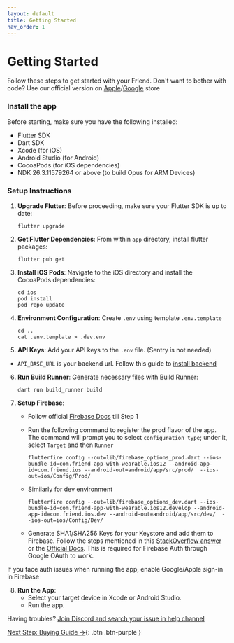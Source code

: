 ```yaml
---
layout: default
title: Getting Started
nav_order: 1
---
```


# Getting Started

Follow these steps to get started with your Friend. Don't want to bother with code? Use our official version on [Apple](https://apps.apple.com/us/app/friend-ai-wearable/id6502156163)/[Google](https://play.google.com/store/apps/details?id=com.friend.ios&hl=en_US) store

### Install the app

Before starting, make sure you have the following installed:

- Flutter SDK
- Dart SDK
- Xcode (for iOS)
- Android Studio (for Android)
- CocoaPods (for iOS dependencies)
- NDK 26.3.11579264 or above (to build Opus for ARM Devices)

### Setup Instructions

1. **Upgrade Flutter**:
   Before proceeding, make sure your Flutter SDK is up to date:
    ```
    flutter upgrade
    ```

2. **Get Flutter Dependencies**:
   From within `app` directory, install flutter packages:
    ```
    flutter pub get
    ```

3. **Install iOS Pods**:
   Navigate to the iOS directory and install the CocoaPods dependencies:
    ```
    cd ios
    pod install
    pod repo update
    ```

4. **Environment Configuration**:
   Create `.env` using template `.env.template`
    ```
    cd ..
    cat .env.template > .dev.env
    ```

5. **API Keys**:
   Add your API keys to the `.env` file. (Sentry is not needed)
- `API_BASE_URL` is your backend url. Follow this guide to [install backend](https://github.com/BasedHardware/Omi/tree/main/backend) 

6. **Run Build Runner**:
   Generate necessary files with Build Runner:
    ```
    dart run build_runner build
    ```

7. **Setup Firebase**:
   - Follow official [Firebase Docs](https://firebase.google.com/docs/flutter/setup) till Step 1
   - Run the following command to register the prod flavor of the app. The command will prompt you to select `configuration type`; under it, select `Target` and then `Runner`

      ```
      flutterfire config --out=lib/firebase_options_prod.dart --ios-bundle-id=com.friend-app-with-wearable.ios12 --android-app-id=com.friend.ios --android-out=android/app/src/prod/  --ios-out=ios/Config/Prod/
      ```
   - Similarly for dev environment

      ```
      flutterfire config --out=lib/firebase_options_dev.dart --ios-bundle-id=com.friend-app-with-wearable.ios12.develop --android-app-id=com.friend.ios.dev --android-out=android/app/src/dev/  --ios-out=ios/Config/Dev/
      ```
   - Generate SHA1/SHA256 Keys for your Keystore and add them to Firebase. Follow the steps mentioned in this [StackOverflow answer](https://stackoverflow.com/a/56091158) or the [Official Docs](https://support.google.com/firebase/answer/9137403?hl=en). This is required for Firebase Auth through Google OAuth to work.

If you face auth issues when running the app, enable Google/Apple sign-in in Firebase

8. **Run the App**:
    - Select your target device in Xcode or Android Studio.
    - Run the app.

Having troubles? [Join Discord and search your issue in help channel](https://discord.gg/based-hardware-1192313062041067520)

[Next Step: Buying Guide →](/assembly/Buying_Guide/){: .btn .btn-purple }
